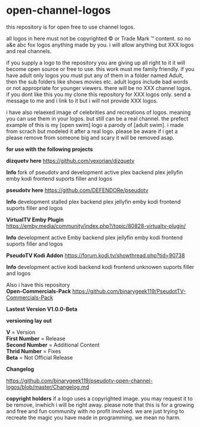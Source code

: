 # open-channel-logos
this repository is for open free to use channel logos.

all logos in here must not be copyrighted © or Trade Mark ™ content. so no a&e abc fox logos anything made by you. i will allow anything but XXX logos and real channels.

if you supply a logo to the repository
you are giving up all right to it it will become open source or free to use.
this work must me family friendly. if you have adult only logos you must put any of them in a folder named Adult, then the sub folders like shows movies etc.
adult logos include bad words or not appropriate for younger viewers. there will be no XXX channel logos.
if you dont like this you my clone this repository for XXX logos only. send a message to me and i link to it but i will not provide XXX logos.

i have also relaexed image of celebrities and recreations of logos. meaning you can use them in your logos. but still can be a real channel. the prefect example of this is my [open swim]  logo a parody of [adult swim]. i made from scrach but modeled it after a real logo. please be aware if i get a please remove from someone big and scary it will be removed asap.

**for use with the following projects**

**dizquetv here**
https://github.com/vexorian/dizquetv

**Info**
fork of pseudotv and development active
plex backend
plex jellyfin emby kodi frontend
suports filler and logos



**pseudotv here**
https://github.com/DEFENDORe/pseudotv

**Info**
development stalled
plex backend
plex jellyfin emby kodi frontend
suports filler and logos

**VirtualTV Emby Plugin**
https://emby.media/community/index.php?/topic/80828-virtualtv-plugin/

**Info**
development active
Emby backend
plex jellyfin emby kodi frontend
suports filler and logos

**PseudoTV Kodi Addon**
https://forum.kodi.tv/showthread.php?tid=90738

**Info**
development active
kodi backend
kodi frontend
unknowen suports filler and logos


Also i have this repository <br />
**Open-Commercials-Pack**
https://github.com/binarygeek119/PseudotTV-Commercials-Pack


**Lastest Version V1.0.0-Beta**


**versioning lay out**

**V** = Version<br />
**First Number** = Release<br />
**Second Number** = Additional Content<br />
**Thrid Number** = Fixes <br />
**Beta** = Not Official Release<br />

**Changelog**

https://github.com/binarygeek119/pseudotv-open-channel-logos/blob/master/Changelog.md


**copyright holders**
if a logo uses a copyrighted image. you may request it to be remove, inwhich i will be right away. please note that this is for a growing and free and fun community with no profit involved. we are just trying to recreate the magic you have made in programming. we mean no harm.
